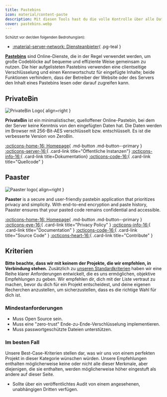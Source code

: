 ```yaml
---
title: Pastebins
icon: material/content-paste
description: Mit diesen Tools hast du die volle Kontrolle über alle Daten, die du an andere Parteien weitergibst.
cover: pastebins.webp
---
```


<small>Schützt vor der/den folgenden Bedrohung(en):</small>

- [:material-server-network: Diensteanbieter](basics/common-threats.md#privacy-from-service-providers){ .pg-teal }

[**Pastebins**](https://de.wikipedia.org/wiki/Pastebin) sind Online-Dienste, die in der Regel verwendet werden, um große Codeblöcke auf bequeme und effiziente Weise gemeinsam zu nutzen. Die hier aufgelisteten Pastebins verwenden eine clientseitige Verschlüsselung und einen Kennwortschutz für eingefügte Inhalte; beide Funktionen verhindern, dass der Betreiber der Website oder des Servers den Inhalt eines Pastebins lesen oder darauf zugreifen kann.

## PrivateBin

<div class="admonition recommendation" markdown>

![PrivateBin Logo](assets/img/pastebins/privatebin.svg){ align=right }

**PrivateBin** ist ein minimalistischer, quelloffener Online-Pastebin, bei dem der Server keine Kenntnis von den eingefügten Daten hat. Die Daten werden im Browser mit 256-Bit-AES verschlüsselt bzw. entschlüsselt. Es ist die verbesserte Version von ZeroBin.

[:octicons-home-16: Homepage](https://privatebin.info){ .md-button .md-button--primary }
[:octicons-server-16:](https://privatebin.info/directory){ .card-link title="Öffentliche Instanzen"}
[:octicons-info-16:](https://github.com/PrivateBin/PrivateBin/wiki/FAQ){ .card-link title=Dokumentation}
[:octicons-code-16:](https://github.com/PrivateBin/PrivateBin){ .card-link title="Quellcode" }

</div>

## Paaster

<div class="admonition recommendation" markdown>

![Paaster logo](assets/img/pastebins/paaster.svg){ align=right }

**Paaster** is a secure and user-friendly pastebin application that prioritizes privacy and simplicity. With end-to-end encryption and paste history, Paaster ensures that your pasted code remains confidential and accessible.

[:octicons-home-16: Homepage](https://paaster.io){ .md-button .md-button--primary }
[:octicons-eye-16:](https://paaster.io/privacy-policy){ .card-link title="Privacy Policy" }
[:octicons-info-16:](https://github.com/WardPearce/paaster#security){ .card-link title="Documentation" }
[:octicons-code-16:](https://github.com/WardPearce/paaster){ .card-link title="Source Code" }
[:octicons-heart-16:](https://github.com/sponsors/WardPearce){ .card-link title="Contribute" }

</div>

## Kriterien

**Bitte beachte, dass wir mit keinem der Projekte, die wir empfehlen, in Verbindung stehen.** Zusätzlich zu [unseren Standardkriterien](about/criteria.md) haben wir eine Reihe klarer Anforderungen entwickelt, die es uns ermöglichen, objektive Empfehlungen zu geben. Wir empfehlen dir, dich mit der Liste vertraut zu machen, bevor du dich für ein Projekt entscheidest, und deine eigenen Recherchen anzustellen, um sicherzustellen, dass es die richtige Wahl für dich ist.

### Mindestanforderungen

- Muss Open Source sein.
- Muss eine "zero-trust" Ende-zu-Ende-Verschlüsselung implementieren.
- Muss passwortgeschützte Dateien unterstützen.

### Im besten Fall

Unsere Best-Case-Kriterien stellen dar, was wir uns von einem perfekten Projekt in dieser Kategorie wünschen würden. Unsere Empfehlungen enthalten möglicherweise keine oder nicht alle dieser Merkmale, aber diejenigen, die sie enthalten, werden möglicherweise höher eingestuft als andere auf dieser Seite.

- Sollte über ein veröffentlichtes Audit von einem angesehenen, unabhängigen Dritten verfügen.
